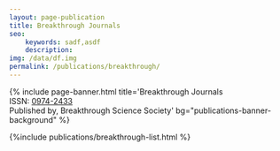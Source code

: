 ```yaml
---
layout: page-publication
title: Breakthrough Journals
seo: 
    keywords: sadf,asdf
    description:
img: /data/df.img
permalink: /publications/breakthrough/
---
```

{% include page-banner.html title='Breakthrough Journals<br>ISSN: <a href="https://portal.issn.org/resource/ISSN/0974-2433" target="_blank">0974-2433</a><br>Published by, Breakthrough Science Society' bg="publications-banner-background" %}

<div class="content-wrapper">
    <div class="content">
        {%include publications/breakthrough-list.html %}
    </div>
</div>


